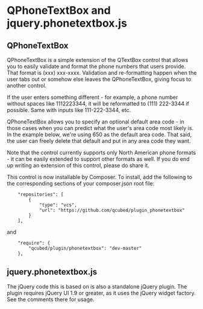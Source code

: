 # QPhoneTextBox and jquery.phonetextbox.js

## QPhoneTextBox
QPhoneTextBox is a simple extension of the QTextBox control that 
allows you to easily validate and format the phone numbers that users provide. 
That format is (xxx) xxx-xxxx. Validation and re-formatting happen when
the user tabs out or somehow else leaves the QPhoneTextBox, giving focus
to another control.

If the user enters something different - for example, a phone number without 
spaces like 1112223344, it will be reformatted to (111) 222-3344 if possible. 
Same with inputs like 111-222-3344, etc.

QPhoneTextBox allows you to specify an optional default area code - in those cases
when you can predict what the user's area code most likely is. In the example below,
we're using 650 as the default area code. That said, the user can freely delete
that default and put in any area code they want.
		
Note that the control currently supports only North American phone formats - 
it can be easily extended to support other formats as well. If you do end up
writing an extension of this control, please do share it.

This control is now installable by Composer. To install, add the following to the corresponding sections of your composer.json root file:
```
	"repositories": [
        {
            "type": "vcs",
            "url": "https://github.com/qcubed/plugin_phonetextbox"
        }
    ],
```    
and
```
	"require": {
		"qcubed/plugin/phonetextbox": "dev-master"
	},

```


## jquery.phonetextbox.js
The jQuery code this is based on is also a standalone jQuery plugin. The plugin requires jQuery UI 1.9 or greater, as it uses the jQuery widget factory. See the comments there for usage.